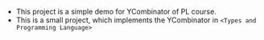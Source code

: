 * This project is a simple demo for YCombinator of PL course.
* This is a small project, which implements the YCombinator in `<Types and Programming Language>`
